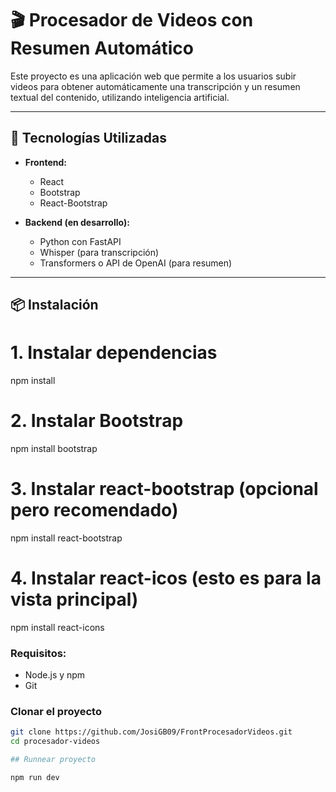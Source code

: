 # 🎬 Procesador de Videos con Resumen Automático

Este proyecto es una aplicación web que permite a los usuarios subir videos para obtener automáticamente una transcripción y un resumen textual del contenido, utilizando inteligencia artificial.

---

## 🚀 Tecnologías Utilizadas

- **Frontend:**
  - React
  - Bootstrap
  - React-Bootstrap

- **Backend (en desarrollo):**
  - Python con FastAPI
  - Whisper (para transcripción)
  - Transformers o API de OpenAI (para resumen)

---

## 📦 Instalación

# 1. Instalar dependencias
npm install

# 2. Instalar Bootstrap
npm install bootstrap

# 3. Instalar react-bootstrap (opcional pero recomendado)
npm install react-bootstrap

# 4. Instalar react-icos (esto es para la vista principal)
npm install react-icons

### Requisitos:
- Node.js y npm
- Git

### Clonar el proyecto

```bash
git clone https://github.com/JosiGB09/FrontProcesadorVideos.git
cd procesador-videos

## Runnear proyecto

npm run dev
